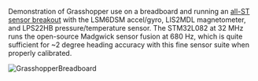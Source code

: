 Demonstration of Grasshopper use on a breadboard and running an [all-ST sensor breakout](https://www.tindie.com/products/onehorse/all-st-motion-sensor-breakout-board/) with the LSM6DSM accel/gyro, LIS2MDL magnetometer, and LPS22HB pressure/temperature sensor. The STM32L082 at 32 MHz runs the open-source Madgwick sensor fusion at 680 Hz, which is quite sufficient for ~2 degree heading accuracy with this fine sensor suite when properly calibrated.

![GrasshopperBreadboard](https://user-images.githubusercontent.com/6698410/34959692-7793e4ea-f9ec-11e7-8213-1dd3e37eee73.jpg)
